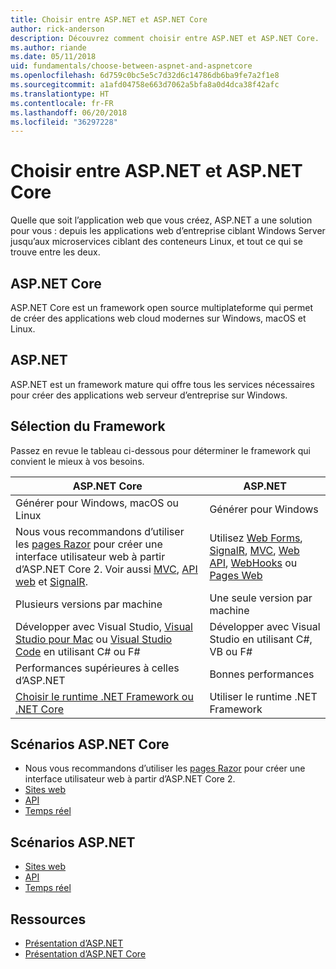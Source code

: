 ```yaml
---
title: Choisir entre ASP.NET et ASP.NET Core
author: rick-anderson
description: Découvrez comment choisir entre ASP.NET et ASP.NET Core.
ms.author: riande
ms.date: 05/11/2018
uid: fundamentals/choose-between-aspnet-and-aspnetcore
ms.openlocfilehash: 6d759c0bc5e5c7d32d6c14786db6ba9fe7a2f1e8
ms.sourcegitcommit: a1afd04758e663d7062a5bfa8a0d4dca38f42afc
ms.translationtype: HT
ms.contentlocale: fr-FR
ms.lasthandoff: 06/20/2018
ms.locfileid: "36297228"
---
```

# <a name="choose-between-aspnet-and-aspnet-core"></a>Choisir entre ASP.NET et ASP.NET Core

Quelle que soit l’application web que vous créez, ASP.NET a une solution pour vous : depuis les applications web d’entreprise ciblant Windows Server jusqu’aux microservices ciblant des conteneurs Linux, et tout ce qui se trouve entre les deux.

## <a name="aspnet-core"></a>ASP.NET Core

ASP.NET Core est un framework open source multiplateforme qui permet de créer des applications web cloud modernes sur Windows, macOS et Linux.

## <a name="aspnet"></a>ASP.NET

ASP.NET est un framework mature qui offre tous les services nécessaires pour créer des applications web serveur d’entreprise sur Windows.

## <a name="framework-selection"></a>Sélection du Framework

Passez en revue le tableau ci-dessous pour déterminer le framework qui convient le mieux à vos besoins.

| ASP.NET Core | ASP.NET |
|---|---|
|Générer pour Windows, macOS ou Linux|Générer pour Windows|
|Nous vous recommandons d’utiliser les [pages Razor](xref:razor-pages/index) pour créer une interface utilisateur web à partir d’ASP.NET Core 2. Voir aussi [MVC](xref:mvc/overview), [API web](xref:tutorials/first-web-api) et [SignalR](xref:signalr/introduction).|Utilisez [Web Forms](/aspnet/web-forms), [SignalR](/aspnet/signalr), [MVC](/aspnet/mvc), [Web API](/aspnet/web-api/), [WebHooks](/aspnet/webhooks/) ou [Pages Web](/aspnet/web-pages)|
|Plusieurs versions par machine|Une seule version par machine|
|Développer avec Visual Studio, [Visual Studio pour Mac](https://www.visualstudio.com/vs/visual-studio-mac/) ou [Visual Studio Code](https://code.visualstudio.com/) en utilisant C# ou F#|Développer avec Visual Studio en utilisant C#, VB ou F#|
|Performances supérieures à celles d’ASP.NET|Bonnes performances|
|[Choisir le runtime .NET Framework ou .NET Core](/dotnet/articles/standard/choosing-core-framework-server)|Utiliser le runtime .NET Framework|

## <a name="aspnet-core-scenarios"></a>Scénarios ASP.NET Core

* Nous vous recommandons d’utiliser les [pages Razor](xref:razor-pages/index) pour créer une interface utilisateur web à partir d’ASP.NET Core 2.
* [Sites web](xref:tutorials/first-mvc-app/index)
* [API](xref:tutorials/first-web-api)
* [Temps réel](xref:signalr/index)

## <a name="aspnet-scenarios"></a>Scénarios ASP.NET

* [Sites web](/aspnet/mvc)
* [API](/aspnet/web-api)
* [Temps réel](/aspnet/signalr)

## <a name="resources"></a>Ressources

* [Présentation d’ASP.NET](/aspnet/overview)
* [Présentation d’ASP.NET Core](xref:index)

